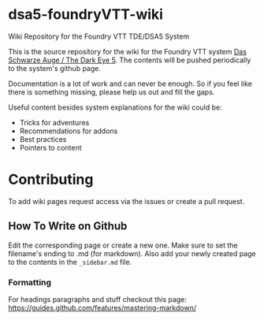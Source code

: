 # dsa5-foundryVTT-wiki
Wiki Repository for the Foundry VTT TDE/DSA5 System

This is the source repository for the wiki for the Foundry VTT system [Das Schwarze Auge / The Dark Eye 5](https://github.com/Plushtoast/dsa5-foundryVTT). 
The contents will be pushed periodically to the system's github page.

Documentation is a lot of work and can never be enough. So if you feel like there is something missing, please help us out and fill the gaps.

Useful content besides system explanations for the wiki could be:
* Tricks for adventures
* Recommendations for addons
* Best practices
* Pointers to content

# Contributing
To add wiki pages request access via the issues or create a pull request.


## How To Write on Github
Edit the corresponding page or create a new one. Make sure to set the filename's ending to .md (for markdown).
Also add your newly created page to the contents in the `_sidebar.md` file.

### Formatting
For headings paragraphs and stuff checkout this page:
https://guides.github.com/features/mastering-markdown/
